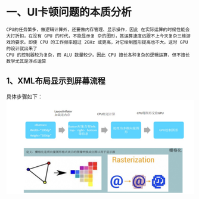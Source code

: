 # 一、UI卡顿问题的本质分析
    CPU的任务繁多，做逻辑计算外，还要做内存管理、显示操作，因此 在实际运算的时候性能会大打折扣，在没有 GPU 的时代，不能显示复 杂的图形，其运算速度远跟不上今天复杂三维游戏的要求。即使 CPU 的工作频率超过 2GHz 或更高，对它绘制图形提高也不大。这时 GPU 的设计就出来了 
    CPU 的控制器较为复杂，而 ALU 数量较少。因此 CPU 擅长各种复杂的逻辑运算，但不擅长数学尤其是浮点运算
    
## 1、XML布局显示到屏幕流程
具体步骤如下：
![xml加载步骤](https://github.com/h616016784/android_qesAndSumUp/blob/master/vippic/xml%E5%8A%A0%E8%BD%BD%E5%B8%83%E5%B1%80.jpg)









